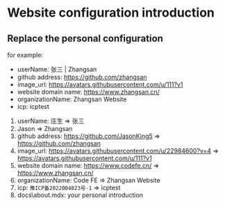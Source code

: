 # Website configuration introduction

## Replace the personal configuration

for example:

- userName: 张三 | Zhangsan
- github address: https://github.com/zhangsan
- image_url: https://avatars.githubusercontent.com/u/111?v1
- website domain name: https://www.zhangsan.cn/
- organizationName: Zhangsan Website
- icp: icptest

1. userName: 庄生 => 张三
2. Jason => Zhangsan
3. github address: https://github.com/JasonKing5 => https://github.com/zhangsan
4. image_url: https://avatars.githubusercontent.com/u/22984600?v=4 => https://avatars.githubusercontent.com/u/111?v1
5. website domain name: https://www.codefe.cn/ => https://www.zhangsan.cn/
6. organizationName: Code FE => Zhangsan Website
7. icp: `豫ICP备2022004823号-1` => icptest
8. docs\about.mdx: your personal introduction
